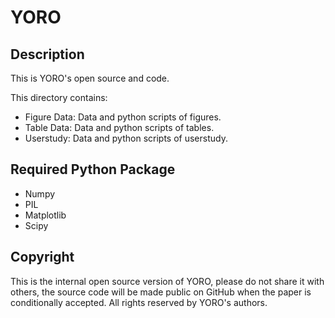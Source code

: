 # YORO
## Description
This is YORO's open source and code.

This directory contains:
- Figure Data: Data and python scripts of figures.
- Table Data: Data and python scripts of tables.
- Userstudy: Data and python scripts of userstudy.

## Required Python Package
- Numpy
- PIL
- Matplotlib
- Scipy

## Copyright
This is the internal open source version of YORO, 
please do not share it with others, 
the source code will be made public on GitHub when the paper is conditionally accepted.
All rights reserved by YORO's authors.